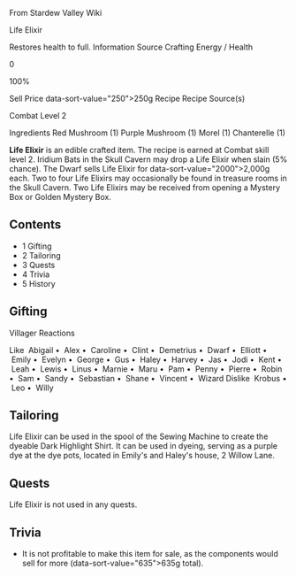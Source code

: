 From Stardew Valley Wiki

Life Elixir

Restores health to full. Information Source Crafting Energy / Health

0

100%

Sell Price data-sort-value="250"&gt;250g Recipe Recipe Source(s)

Combat Level 2

Ingredients Red Mushroom (1) Purple Mushroom (1) Morel (1) Chanterelle (1)

**Life Elixir** is an edible crafted item. The recipe is earned at Combat skill level 2. Iridium Bats in the Skull Cavern may drop a Life Elixir when slain (5% chance). The Dwarf sells Life Elixir for data-sort-value="2000"&gt;2,000g each. Two to four Life Elixirs may occasionally be found in treasure rooms in the Skull Cavern. Two Life Elixirs may be received from opening a Mystery Box or Golden Mystery Box.

## Contents

- 1 Gifting
- 2 Tailoring
- 3 Quests
- 4 Trivia
- 5 History

## Gifting

Villager Reactions

Like  Abigail •  Alex •  Caroline •  Clint •  Demetrius •  Dwarf •  Elliott •  Emily •  Evelyn •  George •  Gus •  Haley •  Harvey •  Jas •  Jodi •  Kent •  Leah •  Lewis •  Linus •  Marnie •  Maru •  Pam •  Penny •  Pierre •  Robin •  Sam •  Sandy •  Sebastian •  Shane •  Vincent •  Wizard Dislike  Krobus •  Leo •  Willy

## Tailoring

Life Elixir can be used in the spool of the Sewing Machine to create the dyeable Dark Highlight Shirt. It can be used in dyeing, serving as a purple dye at the dye pots, located in Emily's and Haley's house, 2 Willow Lane.

## Quests

Life Elixir is not used in any quests.

## Trivia

- It is not profitable to make this item for sale, as the components would sell for more (data-sort-value="635"&gt;635g total).